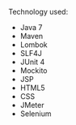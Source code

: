 
Technology used:

* Java 7
* Maven
* Lombok
* SLF4J
* JUnit 4
* Mockito
* JSP
* HTML5
* CSS
* JMeter
* Selenium
